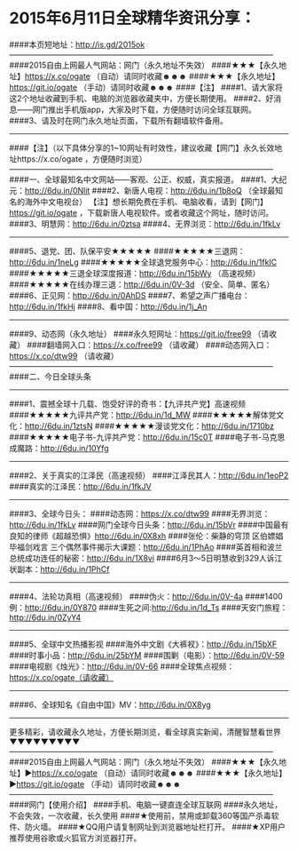 # 2015年6月11日全球精华资讯分享：
####本页短地址：http://is.gd/2015ok
——————————————————————————————————
####2015自由上网最人气网站：网门（永久地址不失效）
####★★★【永久地址】https://x.co/ogate （自动）请同时收藏☻☻☻
####★★★【永久地址】https://git.io/ogate （手动）请同时收藏☻☻☻
####【注】
####1、请大家将这2个地址收藏到手机、电脑的浏览器收藏夹中，方便长期使用。
####2、好消息——网门推出手机版app，大家及时下载，方便随时访问全球互联网。
####3、请及时在网门永久地址页面，下载所有翻墙软件备用。
***
####【注】（以下具体分享的1~10网址有时效性，建议收藏【网门】永久长效地址https://x.co/ogate ，方便随时浏览）
——————————————————————————————————
####一、全球最知名中文网站——客观、公正、权威，真实报道。
####1、大纪元：http://6du.in/0Nlit
####2、新唐人电视：http://6du.in/1b8oQ （全球最知名的海外中文电视台）
【注】想长期免费在手机、电脑收看，请到【网门】https://git.io/ogate ，下载新唐人电视软件。或者收藏这个网址，随时访问。
####3、明慧网：http://6du.in/0ztsa
####4、无界浏览：http://6du.in/1fkLv
***
####5、退党、团、队保平安★★★★★
####★★★★★三退网：http://6du.in/1neLg
####★★★★★全球退党服务中心：http://6du.in/1fkIC
####★★★★★三退全球深度报道：http://6du.in/15bWy （高速视频）
####★★★★★在线办理三退：http://6du.in/0V-3d （安全、简单、匿名）
####6、正见网：http://6du.in/0AhDS
####7、希望之声广播电台：http://6du.in/1fkHj
####8、看中国：http://6du.in/1j_An
***
####9、动态网（永久地址）
####永久短网址：https://git.io/free99 （请收藏）
####翻墙网入口：https://x.co/free99 （请收藏）
####动态网入口：https://x.co/dtw99 （请收藏）
——————————————————————————————————
####二、今日全球头条
***
####1、震撼全球十几载、饱受好评的奇书：【九评共产党】高速视频
####★★★★★九评共产党：http://6du.in/1d_MW
####★★★★★解体党文化：http://6du.in/1ztsN
####★★★★★漫谈党文化：http://6du.in/1710bz
####★★★★★电子书-九评共产党：http://6du.in/15c0T
####电子书-马克思成魔路：http://6du.in/10Yfg
***
####2、关于真实的江泽民（高速视频）
####江泽民其人：http://6du.in/1eoP2
####真实的江泽民：http://6du.in/1fkJV
***
####3、全球今日头：
####动态网：https://x.co/dtw99
####无界浏览：http://6du.in/1fkLv
####网门全球今日头条：http://6du.in/15bVr
####中国最有良知的律师《超越恐惧》http://6du.in/0X8xh
####张伦：柴静的穹顶 区伯嫖娼 毕福剑戏言 三个偶然事件揭示大课题：http://6du.in/1PhAo
####英首相和波兰总统成功连任的秘密：http://6du.in/1X8vi
####6月3～5日明慧收到329人诉江状副本：http://6du.in/1PhCf
***
####4、法轮功真相（高速视频）
####伪火：http://6du.in/0V-4a
####1400例：http://6du.in/0Y870
####生死之间:http://6du.in/1d_Ts
####天安门旅程：http://6du.in/0ZyY4
***
####5、全球中文热播影视
####海外中文剧《大裤衩》：http://6du.in/15bXF
####时事小品：http://6du.in/25bYM
####围剿（电影）：http://6du.in/0V-59
####电视剧《烛光》：http://6du.in/0V-66
####全球焦点视频：https://x.co/ogate（请收藏）
***
####6、全球知名《自由中国》MV：http://6du.in/0X8yg
***
更多精彩，请收藏永久地址，方便长期浏览，看全球真实新闻，清醒智慧看世界
▼▼▼▼▼▼▼▼▼
——————————————————————————————————
####2015自由上网最人气网站：网门（永久地址不失效）
####★★★【永久地址】▶https://x.co/ogate （自动）请同时收藏☻☻☻
####★★★【永久地址】▶https://git.io/ogate （手动）请同时收藏☻☻☻
——————————————————————————————————
####网门【使用介绍】
####手机、电脑一键直连全球互联网
####永久地址，不会失效，一次收藏，长久使用
####★使用前，禁用或卸载360等国产杀毒软件、防火墙。
####★QQ用户请复制网址到浏览器地址栏打开。
####★XP用户推荐使用谷歌或火狐官方浏览器打开。


